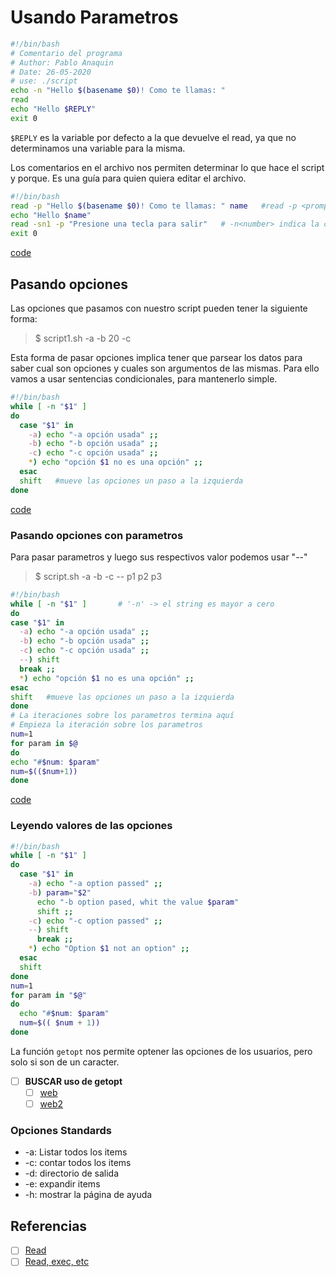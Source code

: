 # Usando Parametros

```Bash
#!/bin/bash
# Comentario del programa
# Author: Pablo Anaquin
# Date: 26-05-2020
# use: ./script
echo -n "Hello $(basename $0)! Como te llamas: "
read
echo "Hello $REPLY"
exit 0
```

`$REPLY` es la variable por defecto a la que devuelve el read, ya que no determinamos una variable para la misma.

Los comentarios en el archivo nos permiten determinar lo que hace el script y porque. Es una guía para quien quiera editar el archivo.

```bash
#!/bin/bash
read -p "Hello $(basename $0)! Como te llamas: " name   #read -p <prompt> <variable name>
echo "Hello $name"
read -sn1 -p "Presione una tecla para salir"   # -n<number> indica la cantidad de caracteres a leer|-s no lo muestra
exit 0
```

[code](master/02hello4.sh)

## Pasando opciones

Las opciones que pasamos con nuestro script pueden tener la siguiente forma:

> $ script1.sh -a -b 20 -c

Esta forma de pasar opciones implica tener que parsear los datos para saber cual son opciones y cuales son argumentos de las mismas. Para ello vamos a usar sentencias condicionales, para mantenerlo simple.

```bash
#!/bin/bash
while [ -n "$1" ]
do
  case "$1" in
    -a) echo "-a opción usada" ;;
    -b) echo "-b opción usada" ;;
    -c) echo "-c opción usada" ;;
    *) echo "opción $1 no es una opción" ;;
  esac
  shift   #mueve las opciones un paso a la izquierda
done
```

[code](master/02options.sh)

### Pasando opciones con parametros

Para pasar parametros y luego sus respectivos valor podemos usar "--"

> $ script.sh -a -b -c -- p1 p2 p3

```bash
#!/bin/bash
while [ -n "$1" ]       # '-n' -> el string es mayor a cero
do
case "$1" in
  -a) echo "-a opción usada" ;;
  -b) echo "-b opción usada" ;;
  -c) echo "-c opción usada" ;;
  --) shift
  break ;;
  *) echo "opción $1 no es una opción" ;;
esac
shift   #mueve las opciones un paso a la izquierda
done
# La iteraciones sobre los parametros termina aquí
# Empieza la iteración sobre los parametros
num=1
for param in $@
do
echo "#$num: $param"
num=$(($num+1))
done
```

[code](master/02options2.sh)

### Leyendo valores de las opciones

```bash
#!/bin/bash
while [ -n "$1" ]
do
  case "$1" in
    -a) echo "-a option passed" ;;
    -b) param="$2"
      echo "-b option pased, whit the value $param"
      shift ;;
    -c) echo "-c option passed" ;;
    --) shift
      break ;;
    *) echo "Option $1 not an option" ;;
  esac
  shift
done
num=1
for param in "$@"
do
  echo "#$num: $param"
  num=$(( $num + 1))
done
```

La función `getopt` nos permite optener las opciones de los usuarios, pero solo si son de un caracter.

- [ ] **BUSCAR uso de getopt**
  - [ ] [web](http://www.manpagez.com/man/1/getopt/)
  - [ ] [web2](https://ss64.com/bash/getopts.html)

### Opciones Standards

* -a: Listar todos los items
* -c: contar todos los items
* -d: directorio de salida
* -e: expandir items
* -h: mostrar la página de ayuda

## Referencias

- [ ] [Read](https://ss64.com/bash/read.html)
- [ ] [Read, exec, etc](http://tldp.org/LDP/Bash-Beginners-Guide/html/sect_08_02.html)
